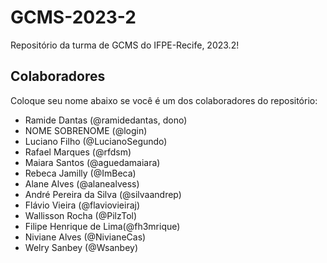 # GCMS-2023-2
Repositório da turma de GCMS do IFPE-Recife, 2023.2!

## Colaboradores
Coloque seu nome abaixo se você é um dos colaboradores do repositório:
* Ramide Dantas (@ramidedantas, dono)
* NOME SOBRENOME (@login)
* Luciano Filho (@LucianoSegundo)
* Rafael Marques (@rfdsm)
* Maiara Santos (@aguedamaiara)
* Rebeca Jamilly (@ImBeca)
* Alane Alves (@alanealvess)
* André Pereira da Silva (@silvaandrep)
* Flávio Vieira (@flaviovieiraj)
* Wallisson Rocha (@PilzTol)
* Filipe Henrique de Lima(@fh3mrique)
* Niviane Alves (@NivianeCas)
* Welry Sanbey (@Wsanbey) 